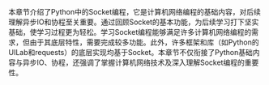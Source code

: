 本章节介绍了Python中的Socket编程，它是计算机网络编程的基础内容，对后续理解异步IO和协程至关重要。通过回顾Socket的基本功能，为后续学习打下坚实基础，使学习过程更为轻松。学习Socket编程能够满足许多计算机网络编程的需求，但由于其底层特性，需要完成较多功能。此外，许多框架和库（如Python的UILab和requests）的底层实现均基于Socket。本章节不仅衔接了Python基础内容与异步IO、协程，还强调了掌握计算机网络技术及深入理解Socket编程的重要性。